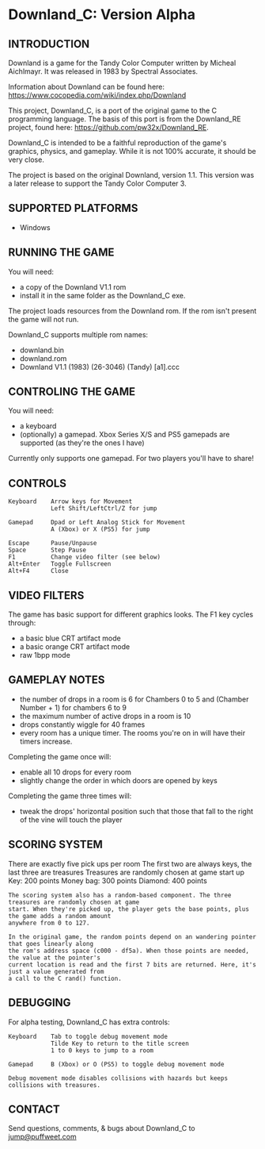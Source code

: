 # Downland_C: Version Alpha

## INTRODUCTION

Downland is a game for the Tandy Color Computer written by Micheal Aichlmayr. It was released in 1983 by Spectral Associates.

Information about Downland can be found here: https://www.cocopedia.com/wiki/index.php/Downland

This project, Downland_C, is a port of the original game to the C programming language. The basis of this port is from the Downland_RE project, found here: https://github.com/pw32x/Downland_RE.

Downland_C is intended to be a faithful reproduction of the game's graphics, physics, and gameplay. While it is not 100% accurate, it should be very close. 

The project is based on the original Downland, version 1.1. This version was a later release to support the Tandy Color Computer 3.

## SUPPORTED PLATFORMS

- Windows

## RUNNING THE GAME

You will need: 
- a copy of the Downland V1.1 rom
- install it in the same folder as the Downland_C exe.

The project loads resources from the Downland rom. If the rom isn't present the game will not run.

Downland_C supports multiple rom names:
- downland.bin
- downland.rom
- Downland V1.1 (1983) (26-3046) (Tandy) [a1].ccc


## CONTROLING THE GAME

You will need:
- a keyboard
- (optionally) a gamepad. Xbox Series X/S and PS5 gamepads are supported (as they're the ones I have)

Currently only supports one gamepad. For two players you'll have to share!


## CONTROLS
    
    Keyboard    Arrow keys for Movement
                Left Shift/LeftCtrl/Z for jump
    
    Gamepad     Dpad or Left Analog Stick for Movement
                A (Xbox) or X (PS5) for jump
                
    Escape      Pause/Unpause
    Space       Step Pause
    F1          Change video filter (see below)
    Alt+Enter   Toggle Fullscreen
    Alt+F4      Close

## VIDEO FILTERS

The game has basic support for different graphics looks. 
The F1 key cycles through:
- a basic blue CRT artifact mode
- a basic orange CRT artifact mode
- raw 1bpp mode

## GAMEPLAY NOTES

- the number of drops in a room is 6 for Chambers 0 to 5 and (Chamber Number + 1) for chambers 6 to 9
- the maximum number of active drops in a room is 10
- drops constantly wiggle for 40 frames
- every room has a unique timer. The rooms you're on in will have their timers increase.

Completing the game once will:
- enable all 10 drops for every room
- slightly change the order in which doors are opened by keys

Completing the game three times will:
- tweak the drops' horizontal position such that those that fall to the right of the vine will touch the player


## SCORING SYSTEM

There are exactly five pick ups per room
	The first two are always keys, the last three are treasures
	Treasures are randomly chosen at game start up
	   Key:        200 points
	   Money bag:  300 points
	   Diamond:    400 points

    The scoring system also has a random-based component. The three treasures are randomly chosen at game 
    start. When they're picked up, the player gets the base points, plus the game adds a random amount 
    anywhere from 0 to 127. 
    
    In the original game, the random points depend on an wandering pointer that goes linearly along 
    the rom's address space (c000 - df5a). When those points are needed, the value at the pointer's 
    current location is read and the first 7 bits are returned. Here, it's just a value generated from
    a call to the C rand() function.


## DEBUGGING

For alpha testing, Downland_C has extra controls:
    
    Keyboard    Tab to toggle debug movement mode
                Tilde Key to return to the title screen
                1 to 0 keys to jump to a room
    
    Gamepad     B (Xbox) or O (PS5) to toggle debug movement mode
    
    Debug movement mode disables collisions with hazards but keeps
    collisions with treasures. 
    




## CONTACT

Send questions, comments, & bugs about Downland_C to jump@puffweet.com




